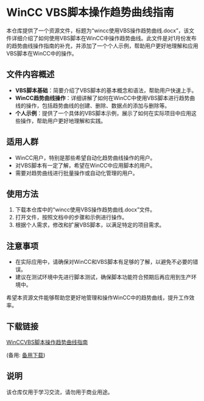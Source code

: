 # WinCC VBS脚本操作趋势曲线指南

本仓库提供了一个资源文件，标题为“wincc使用VBS操作趋势曲线.docx”，该文件详细介绍了如何使用VBS脚本在WinCC中操作趋势曲线。此文件是对1月份发布的趋势曲线操作指南的补充，并添加了一个个人示例，帮助用户更好地理解和应用VBS脚本在WinCC中的操作。

## 文件内容概述

- **VBS脚本基础**：简要介绍了VBS脚本的基本概念和语法，帮助用户快速上手。
- **WinCC趋势曲线操作**：详细讲解了如何在WinCC中使用VBS脚本进行趋势曲线的操作，包括趋势曲线的创建、删除、数据点的添加与删除等。
- **个人示例**：提供了一个具体的VBS脚本示例，展示了如何在实际项目中应用这些操作，帮助用户更好地理解和实践。

## 适用人群

- WinCC用户，特别是那些希望自动化趋势曲线操作的用户。
- 对VBS脚本有一定了解，希望在WinCC中应用脚本的用户。
- 需要对趋势曲线进行批量操作或自动化管理的用户。

## 使用方法

1. 下载本仓库中的“wincc使用VBS操作趋势曲线.docx”文件。
2. 打开文件，按照文档中的步骤和示例进行操作。
3. 根据个人需求，修改和扩展VBS脚本，以满足特定的项目需求。

## 注意事项

- 在实际应用中，请确保对WinCC和VBS脚本有足够的了解，以避免不必要的错误。
- 建议在测试环境中先进行脚本测试，确保脚本功能符合预期后再应用到生产环境中。

希望本资源文件能够帮助您更好地管理和操作WinCC中的趋势曲线，提升工作效率。

## 下载链接
[WinCCVBS脚本操作趋势曲线指南](https://pan.quark.cn/s/f26c62c48920) 

(备用: [备用下载](https://pan.baidu.com/s/1Z9pAYc7FmufIClHwAEU2Xw?pwd=1234))

## 说明

该仓库仅用于学习交流，请勿用于商业用途。

